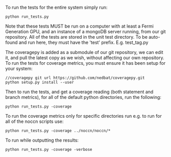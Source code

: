 To run the tests for the entire system simply run:

    python run_tests.py

Note that these tests MUST be run on a computer with at least a Fermi Generation
GPU, and an instance of a mongoDB server running, from our git repository.
All of the tests are stored in the unit test directory.  To be auto-found and run 
here, they must have the 'test' prefix.  E.g. test_tag.py

The coveragepy is added as a submodule of our git repository, we can edit it, and 
pull the latest copy as we wish, without affecting our own repository.  To run the 
tests for coverage metrics, you must ensure it has been setup for your system:

    //coveragepy git url https://github.com/nedbat/coveragepy.git
    python setup.py install --user

Then to run the tests, and get a coverage reading (both statement and branch metrics), 
for all of the default python directories, run the following:

    python run_tests.py -coverage

To run the coverage metrics only for specific directories run e.g. to run for all of the noccn scripts use:

    python run_tests.py -coverage ../noccn/noccn/*

To run while outputting the results:
    
    python run_tests.py -coverage -verbose    
